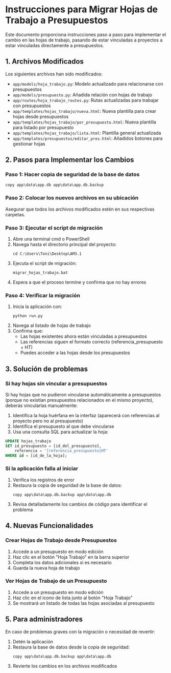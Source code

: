 # Instrucciones para Migrar Hojas de Trabajo a Presupuestos

Este documento proporciona instrucciones paso a paso para implementar el cambio en las hojas de trabajo, pasando de estar vinculadas a proyectos a estar vinculadas directamente a presupuestos.

## 1. Archivos Modificados

Los siguientes archivos han sido modificados:

- `app/models/hoja_trabajo.py`: Modelo actualizado para relacionarse con presupuestos
- `app/models/presupuesto.py`: Añadida relación con hojas de trabajo
- `app/routes/hoja_trabajo_routes.py`: Rutas actualizadas para trabajar con presupuestos
- `app/templates/hojas_trabajo/nueva.html`: Nueva plantilla para crear hojas desde presupuestos
- `app/templates/hojas_trabajo/por_presupuesto.html`: Nueva plantilla para listado por presupuesto
- `app/templates/hojas_trabajo/lista.html`: Plantilla general actualizada
- `app/templates/presupuestos/editar_pres.html`: Añadidos botones para gestionar hojas

## 2. Pasos para Implementar los Cambios

### Paso 1: Hacer copia de seguridad de la base de datos

```
copy app\data\app.db app\data\app.db.backup
```

### Paso 2: Colocar los nuevos archivos en su ubicación

Asegurar que todos los archivos modificados estén en sus respectivas carpetas.

### Paso 3: Ejecutar el script de migración

1. Abre una terminal cmd o PowerShell
2. Navega hasta el directorio principal del proyecto:
   ```
   cd C:\Users\Toni\Desktop\AM3.1
   ```
3. Ejecuta el script de migración:
   ```
   migrar_hojas_trabajo.bat
   ```
4. Espera a que el proceso termine y confirma que no hay errores

### Paso 4: Verificar la migración

1. Inicia la aplicación con:
   ```
   python run.py
   ```
2. Navega al listado de hojas de trabajo
3. Confirma que:
   - Las hojas existentes ahora están vinculadas a presupuestos
   - Las referencias siguen el formato correcto (referencia_presupuesto + HT)
   - Puedes acceder a las hojas desde los presupuestos

## 3. Solución de problemas

### Si hay hojas sin vincular a presupuestos

Si hay hojas que no pudieron vincularse automáticamente a presupuestos (porque no existían presupuestos relacionados en el mismo proyecto), deberás vincularlas manualmente:

1. Identifica la hoja huérfana en la interfaz (aparecerá con referencias al proyecto pero no al presupuesto)
2. Identifica el presupuesto al que debe vincularse
3. Usa una consulta SQL para actualizar la hoja:

```sql
UPDATE hojas_trabajo 
SET id_presupuesto = [id_del_presupuesto], 
    referencia = '[referencia_presupuesto]HT' 
WHERE id = [id_de_la_hoja];
```

### Si la aplicación falla al iniciar

1. Verifica los registros de error
2. Restaura la copia de seguridad de la base de datos:
   ```
   copy app\data\app.db.backup app\data\app.db
   ```
3. Revisa detalladamente los cambios de código para identificar el problema

## 4. Nuevas Funcionalidades

### Crear Hojas de Trabajo desde Presupuestos

1. Accede a un presupuesto en modo edición
2. Haz clic en el botón "Hoja Trabajo" en la barra superior
3. Completa los datos adicionales si es necesario
4. Guarda la nueva hoja de trabajo

### Ver Hojas de Trabajo de un Presupuesto

1. Accede a un presupuesto en modo edición
2. Haz clic en el icono de lista junto al botón "Hoja Trabajo"
3. Se mostrará un listado de todas las hojas asociadas al presupuesto

## 5. Para administradores

En caso de problemas graves con la migración o necesidad de revertir:

1. Detén la aplicación
2. Restaura la base de datos desde la copia de seguridad:
   ```
   copy app\data\app.db.backup app\data\app.db
   ```
3. Revierte los cambios en los archivos modificados
